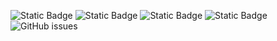 ![Static Badge](https://img.shields.io/badge/blacklists-61-000000) ![Static Badge](https://img.shields.io/badge/blacklisted-2988484-cc0000) ![Static Badge](https://img.shields.io/badge/whitelisted-2254-00CC00) ![Static Badge](https://img.shields.io/badge/streaming_blacklist-28107-000000) ![GitHub issues](https://img.shields.io/github/issues/fabriziosalmi/blacklists)
